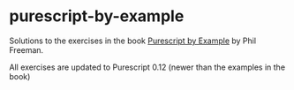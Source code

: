 # purescript-by-example
Solutions to the exercises in the book [Purescript by Example](https://leanpub.com/purescript/read#leanpub-auto-instance-dependencies) by Phil Freeman.

All exercises are updated to Purescript 0.12 (newer than the examples in the book)
